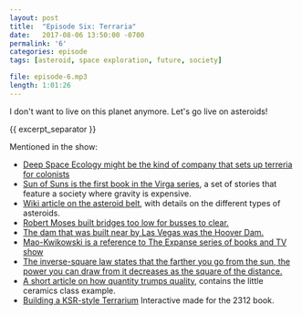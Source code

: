 ```yaml
---
layout: post
title:  "Episode Six: Terraria"
date:   2017-08-06 13:50:00 -0700
permalink: '6'
categories: episode
tags: [asteroid, space exploration, future, society]

file: episode-6.mp3
length: 1:01:26
---
```


I don't want to live on this planet anymore. Let's go live on asteroids!

{{ excerpt_separator }}

Mentioned in the show:

* [Deep Space Ecology might be the kind of company that sets up terreria for colonists][deepspace]
* [Sun of Suns is the first book in the Virga series][Virga], a set of stories that feature a society where gravity is expensive.
* [Wiki article on the asteroid belt][asteroid], with details on the different types of asteroids.
* [Robert Moses built bridges too low for busses to clear.][moses]
* [The dam that was built near by Las Vegas was the Hoover Dam.][hoover]
* [Mao-Kwikowski is a reference to The Expanse series of books and TV show][mao-kwik]
* [The inverse-square law states that the farther you go from the sun, the power you can draw from it decreases as the square of the distance.][invsq]
* [A short article on how quantity trumps quality][quant-qual], contains the little ceramics class example.
* [Building a KSR-style Terrarium][orbitbooks] Interactive made for the 2312 book.

[deepspace]: http://www.deepspaceecology.com/
[virga]: https://en.wikipedia.org/wiki/Sun_of_Suns
[asteroid]: https://en.wikipedia.org/wiki/Asteroid_belt
[moses]: https://en.wikipedia.org/wiki/Robert_Moses#Lasting_impact
[hoover]: https://en.wikipedia.org/wiki/Hoover_Dam
[invsq]: https://en.wikipedia.org/wiki/Inverse-square_law
[mao-kwik]: http://expanse.wikia.com/wiki/Mao-Kwikowski_Mercantile
[orbitbooks]: http://www.orbitbooks.net/2312/
[quant-qual]: https://blog.codinghorror.com/quantity-always-trumps-quality/
